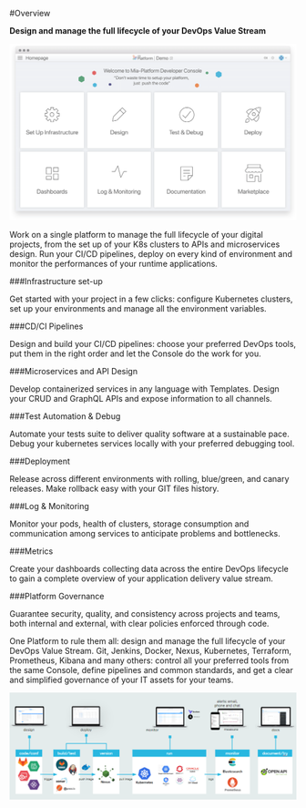 #Overview

**Design and manage the full lifecycle of your DevOps Value Stream**


![image alt text](img/devopsconsole.png)

Work on a single platform to manage the full lifecycle of your digital projects, from the set up of your K8s clusters to APIs and
microservices design. Run your CI/CD pipelines, deploy on every kind of environment and monitor the performances of your
runtime applications.


###Infrastructure set-up

Get started with your project in a few clicks: configure Kubernetes clusters, set up your environments and manage all the environment variables.

###CD/CI Pipelines

Design and build your CI/CD pipelines: choose your preferred DevOps tools, put them in the right order and let the Console do the work for you.

###Microservices and API Design

Develop containerized services in any language with Templates. Design your CRUD and GraphQL APIs and expose information to all channels.

###Test Automation & Debug

Automate your tests suite to deliver quality software at a sustainable pace. Debug your kubernetes services locally with your preferred debugging tool.

###Deployment

Release across different environments with rolling, blue/green, and canary releases. Make rollback easy with your GIT files history.

###Log & Monitoring

Monitor your pods, health of clusters, storage consumption and communication among services to anticipate problems and bottlenecks.

###Metrics

Create your dashboards collecting data across the entire DevOps lifecycle to gain a complete overview of your application delivery value stream.

###Platform Governance

Guarantee security, quality, and consistency across projects and teams, both internal and external, with clear policies enforced through code.


One Platform to rule them all: design and manage the full lifecycle of your DevOps Value Stream.
Git, Jenkins, Docker, Nexus, Kubernetes, Terraform, Prometheus, Kibana and many others: control all your preferred tools from the same Console, define pipelines and common standards, and get a clear and simplified governance of your IT assets for your teams.

![image alt text](img/valuestream.png)
